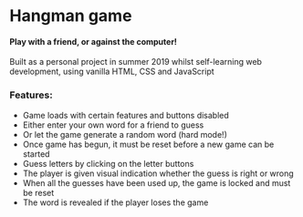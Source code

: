 # Hangman game

#### Play with a friend, or against the computer!

Built as a personal project in summer 2019 whilst self-learning web development, using vanilla HTML, CSS and JavaScript

### Features:

- Game loads with certain features and buttons disabled
- Either enter your own word for a friend to guess
- Or let the game generate a random word (hard mode!)
- Once game has begun, it must be reset before a new game can be started
- Guess letters by clicking on the letter buttons
- The player is given visual indication whether the guess is right or wrong
- When all the guesses have been used up, the game is locked and must be reset
- The word is revealed if the player loses the game
